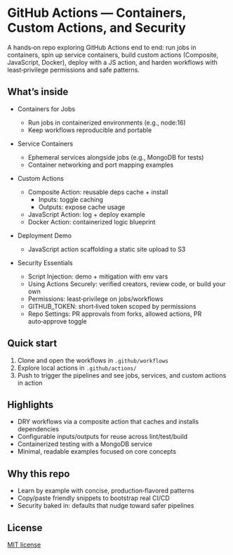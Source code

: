 # GitHub Actions — Containers, Custom Actions, and Security

A hands‑on repo exploring GitHub Actions end to end: run jobs in containers, spin up service containers, build custom actions (Composite, JavaScript, Docker), deploy with a JS action, and harden workflows with least‑privilege permissions and safe patterns.

## What’s inside

- Containers for Jobs
  - Run jobs in containerized environments (e.g., node:16)
  - Keep workflows reproducible and portable

- Service Containers
  - Ephemeral services alongside jobs (e.g., MongoDB for tests)
  - Container networking and port mapping examples

- Custom Actions
  - Composite Action: reusable deps cache + install
    - Inputs: toggle caching
    - Outputs: expose cache usage
  - JavaScript Action: log + deploy example
  - Docker Action: containerized logic blueprint

- Deployment Demo
  - JavaScript action scaffolding a static site upload to S3

- Security Essentials
  - Script Injection: demo + mitigation with env vars
  - Using Actions Securely: verified creators, review code, or build your own
  - Permissions: least‑privilege on jobs/workflows
  - GITHUB_TOKEN: short‑lived token scoped by permissions
  - Repo Settings: PR approvals from forks, allowed actions, PR auto‑approve toggle

## Quick start

1. Clone and open the workflows in `.github/workflows`
2. Explore local actions in `.github/actions/`
3. Push to trigger the pipelines and see jobs, services, and custom actions in action

## Highlights

- DRY workflows via a composite action that caches and installs dependencies
- Configurable inputs/outputs for reuse across lint/test/build
- Containerized testing with a MongoDB service
- Minimal, readable examples focused on core concepts

## Why this repo

- Learn by example with concise, production‑flavored patterns  
- Copy/paste friendly snippets to bootstrap real CI/CD  
- Security baked in: defaults that nudge toward safer pipelines

## License

[MIT license](LICENSE)


